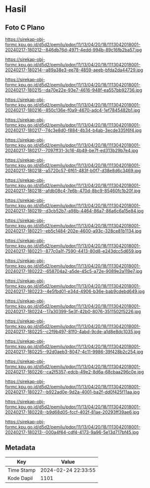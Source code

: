 # Hasil

## Foto C Plano

https://sirekap-obj-formc.kpu.go.id/d5d2/pemilu/pdpr/11/13/04/20/18/1113042018001-20240217-180212--846db76d-4971-4edd-994b-89c16fb2ba57.jpg

https://sirekap-obj-formc.kpu.go.id/d5d2/pemilu/pdpr/11/13/04/20/18/1113042018001-20240217-180214--a89a38e3-ee78-4859-aeeb-bfda2da44729.jpg

https://sirekap-obj-formc.kpu.go.id/d5d2/pemilu/pdpr/11/13/04/20/18/1113042018001-20240217-180215--da70e22e-93e7-4616-948f-ea557bb92736.jpg

https://sirekap-obj-formc.kpu.go.id/d5d2/pemilu/pdpr/11/13/04/20/18/1113042018001-20240217-180216--850c136e-f0a9-4670-adc4-1ef7845482b1.jpg

https://sirekap-obj-formc.kpu.go.id/d5d2/pemilu/pdpr/11/13/04/20/18/1113042018001-20240217-180217--74c3e8d0-f884-4b34-b4ab-3ecde335f6f4.jpg

https://sirekap-obj-formc.kpu.go.id/d5d2/pemilu/pdpr/11/13/04/20/18/1113042018001-20240217-180217--7097ff31-3c16-4b49-be7f-ed313b29b7e4.jpg

https://sirekap-obj-formc.kpu.go.id/d5d2/pemilu/pdpr/11/13/04/20/18/1113042018001-20240217-180218--a5720c57-6f61-483f-b0f7-d38e8d6c3469.jpg

https://sirekap-obj-formc.kpu.go.id/d5d2/pemilu/pdpr/11/13/04/20/18/1113042018001-20240217-180218--afdb08c4-7e6b-470d-8bc9-85460fc1b20f.jpg

https://sirekap-obj-formc.kpu.go.id/d5d2/pemilu/pdpr/11/13/04/20/18/1113042018001-20240217-180219--d3cb52b7-a98b-4464-86a7-86a6c6a15e84.jpg

https://sirekap-obj-formc.kpu.go.id/d5d2/pemilu/pdpr/11/13/04/20/18/1113042018001-20240217-180221--eb5c1484-202e-4600-a93c-328ce81b1134.jpg

https://sirekap-obj-formc.kpu.go.id/d5d2/pemilu/pdpr/11/13/04/20/18/1113042018001-20240217-180221--877c0a1f-7590-4413-80d8-e243dcc5d659.jpg

https://sirekap-obj-formc.kpu.go.id/d5d2/pemilu/pdpr/11/13/04/20/18/1113042018001-20240217-180222--658704a2-a5de-45c5-a72e-9089e2a119e7.jpg

https://sirekap-obj-formc.kpu.go.id/d5d2/pemilu/pdpr/11/13/04/20/18/1113042018001-20240217-180223--4e5fbd01-e34d-4906-b36e-bab9cdebd649.jpg

https://sirekap-obj-formc.kpu.go.id/d5d2/pemilu/pdpr/11/13/04/20/18/1113042018001-20240217-180224--17a30399-5e3f-42b0-8076-3511502f5226.jpg

https://sirekap-obj-formc.kpu.go.id/d5d2/pemilu/pdpr/11/13/04/20/18/1113042018001-20240217-180225--c2f9b497-81f0-4abd-9cde-a1d8e8dc1035.jpg

https://sirekap-obj-formc.kpu.go.id/d5d2/pemilu/pdpr/11/13/04/20/18/1113042018001-20240217-180225--92d0aeb3-8047-4c11-9986-39f428b2c254.jpg

https://sirekap-obj-formc.kpu.go.id/d5d2/pemilu/pdpr/11/13/04/20/18/1113042018001-20240217-180226--ca2f5357-edcb-49e2-8d6a-68cbaa296c0e.jpg

https://sirekap-obj-formc.kpu.go.id/d5d2/pemilu/pdpr/11/13/04/20/18/1113042018001-20240217-180227--b922ad0e-9d2a-4001-ba2f-dd0f425f11aa.jpg

https://sirekap-obj-formc.kpu.go.id/d5d2/pemilu/pdpr/11/13/04/20/18/1113042018001-20240217-180228--b9d68d05-fccf-402f-81ae-20293ff39ae6.jpg

https://sirekap-obj-formc.kpu.go.id/d5d2/pemilu/pdpr/11/13/04/20/18/1113042018001-20240217-180213--000a4f64-cdf4-4173-9a96-5e13d717bf45.jpg


## Metadata

| Key        | Value               |
| ---------- | ------------------- |
| Time Stamp | 2024-02-24 22:33:55 |
| Kode Dapil | 1101                |



